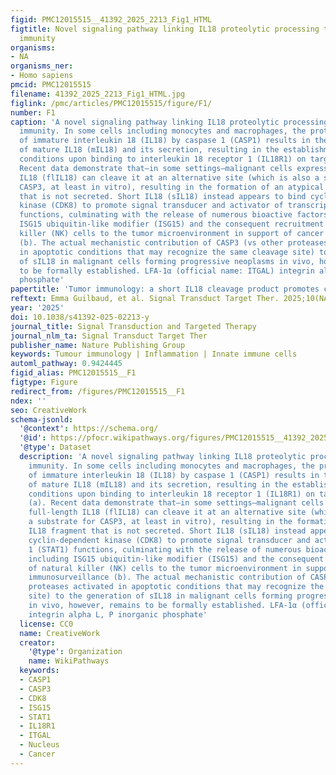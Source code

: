 ```yaml
---
figid: PMC12015515__41392_2025_2213_Fig1_HTML
figtitle: Novel signaling pathway linking IL18 proteolytic processing to anticancer
  immunity
organisms:
- NA
organisms_ner:
- Homo sapiens
pmcid: PMC12015515
filename: 41392_2025_2213_Fig1_HTML.jpg
figlink: /pmc/articles/PMC12015515/figure/F1/
number: F1
caption: 'A novel signaling pathway linking IL18 proteolytic processing to anticancer
  immunity. In some cells including monocytes and macrophages, the proteolytic processing
  of immature interleukin 18 (IL18) by caspase 1 (CASP1) results in the generation
  of mature IL18 (mIL18) and its secretion, resulting in the establishment of inflammatory
  conditions upon binding to interleukin 18 receptor 1 (IL18R1) on target cells (a).
  Recent data demonstrate that—in some settings—malignant cells expressing full-length
  IL18 (flIL18) can cleave it at an alternative site (which is also a substrate for
  CASP3, at least in vitro), resulting in the formation of an atypical IL18 fragment
  that is not secreted. Short IL18 (sIL18) instead appears to bind cyclin-dependent
  kinase (CDK8) to promote signal transducer and activator of transcription 1 (STAT1)
  functions, culminating with the release of numerous bioactive factors including
  ISG15 ubiquitin-like modifier (ISG15) and the consequent recruitment of natural
  killer (NK) cells to the tumor microenvironment in support of cancer immunosurveillance
  (b). The actual mechanistic contribution of CASP3 (vs other proteases activated
  in apoptotic conditions that may recognize the same cleavage site) to the generation
  of sIL18 in malignant cells forming progressive neoplasms in vivo, however, remains
  to be formally established. LFA-1α (official name: ITGAL) integrin alpha L, P inorganic
  phosphate'
papertitle: 'Tumor immunology: a short IL18 cleavage product promotes cancer immunosurveillance'
reftext: Emma Guilbaud, et al. Signal Transduct Target Ther. 2025;10(NA).
year: '2025'
doi: 10.1038/s41392-025-02213-y
journal_title: Signal Transduction and Targeted Therapy
journal_nlm_ta: Signal Transduct Target Ther
publisher_name: Nature Publishing Group
keywords: Tumour immunology | Inflammation | Innate immune cells
automl_pathway: 0.9424445
figid_alias: PMC12015515__F1
figtype: Figure
redirect_from: /figures/PMC12015515__F1
ndex: ''
seo: CreativeWork
schema-jsonld:
  '@context': https://schema.org/
  '@id': https://pfocr.wikipathways.org/figures/PMC12015515__41392_2025_2213_Fig1_HTML.html
  '@type': Dataset
  description: 'A novel signaling pathway linking IL18 proteolytic processing to anticancer
    immunity. In some cells including monocytes and macrophages, the proteolytic processing
    of immature interleukin 18 (IL18) by caspase 1 (CASP1) results in the generation
    of mature IL18 (mIL18) and its secretion, resulting in the establishment of inflammatory
    conditions upon binding to interleukin 18 receptor 1 (IL18R1) on target cells
    (a). Recent data demonstrate that—in some settings—malignant cells expressing
    full-length IL18 (flIL18) can cleave it at an alternative site (which is also
    a substrate for CASP3, at least in vitro), resulting in the formation of an atypical
    IL18 fragment that is not secreted. Short IL18 (sIL18) instead appears to bind
    cyclin-dependent kinase (CDK8) to promote signal transducer and activator of transcription
    1 (STAT1) functions, culminating with the release of numerous bioactive factors
    including ISG15 ubiquitin-like modifier (ISG15) and the consequent recruitment
    of natural killer (NK) cells to the tumor microenvironment in support of cancer
    immunosurveillance (b). The actual mechanistic contribution of CASP3 (vs other
    proteases activated in apoptotic conditions that may recognize the same cleavage
    site) to the generation of sIL18 in malignant cells forming progressive neoplasms
    in vivo, however, remains to be formally established. LFA-1α (official name: ITGAL)
    integrin alpha L, P inorganic phosphate'
  license: CC0
  name: CreativeWork
  creator:
    '@type': Organization
    name: WikiPathways
  keywords:
  - CASP1
  - CASP3
  - CDK8
  - ISG15
  - STAT1
  - IL18R1
  - ITGAL
  - Nucleus
  - Cancer
---
```

